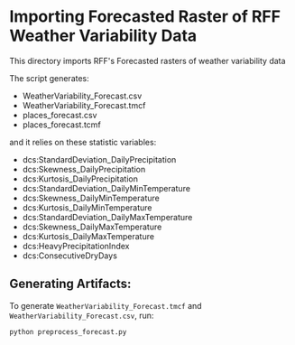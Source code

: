 # Importing Forecasted Raster of RFF Weather Variability Data

This directory imports RFF's Forecasted rasters of weather variability data

The script generates:
- WeatherVariability_Forecast.csv
- WeatherVariability_Forecast.tmcf
- places_forecast.csv
- places_forecast.tcmf

and it relies on these statistic variables:
- dcs:StandardDeviation_DailyPrecipitation
- dcs:Skewness_DailyPrecipitation
- dcs:Kurtosis_DailyPrecipitation
- dcs:StandardDeviation_DailyMinTemperature
- dcs:Skewness_DailyMinTemperature
- dcs:Kurtosis_DailyMinTemperature
- dcs:StandardDeviation_DailyMaxTemperature
- dcs:Skewness_DailyMaxTemperature
- dcs:Kurtosis_DailyMaxTemperature
- dcs:HeavyPrecipitationIndex
- dcs:ConsecutiveDryDays


## Generating Artifacts:

To generate `WeatherVariability_Forecast.tmcf` and `WeatherVariability_Forecast.csv`, run:

```bash
python preprocess_forecast.py
```